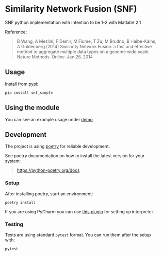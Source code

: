 # Similarity Network Fusion (SNF)
SNF python implementation with intention to be 1-2 with MatlabV 2.1

Reference:

> B Wang, A Mezlini, F Demir, M Fiume, T Zu, M Brudno, B Haibe-Kains, A Goldenberg (2014) Similarity Network Fusion: a fast and effective method to aggregate multiple data types on a genome wide scale. Nature Methods. Online. Jan 26, 2014

## Usage
Install from pypi:
```shell script
pip install snf_simple
```



## Using the module
You can see an example usage under [demo](./examples/demo.py)

## Development
The project is using [poetry](https://python-poetry.org/) for reliable development.

See poetry documentation on how to install the latest version for your system:

> https://python-poetry.org/docs

### Setup
After installing poetry, start an environment:

```shell script
poetry install
```

If you are using PyCharm you can use [this plugin](https://plugins.jetbrains.com/plugin/14307-poetry) for setting up interpreter.

### Testing
Tests are using standard `pytest` format. You can run them after the setup with:

```shell script
pytest
```
